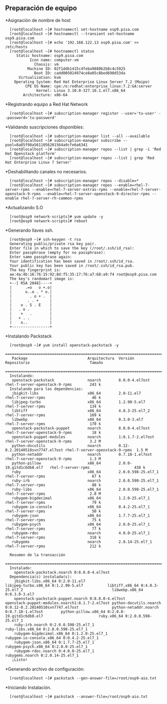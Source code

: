 ## Preparación de equipo
*Asignación de nombre de host

      [root@localhost ~]# hostnamectl set-hostname osp9.pisa.com
      [root@localhost ~]# hostnamectl --transient set-hostname osp9.pisa.com
      [root@localhost ~]# echo '192.168.122.13 osp9.pisa.com' >> /etc/hosts
      [root@localhost ~]# hostnamectl status
         Static hostname: osp9.pisa.com
               Icon name: computer-vm
                 Chassis: vm
              Machine ID: 02f1ddb1415c4feba9880b2b8c4c5925
                 Boot ID: cadd005024974ce8a05c8bed690d53da
          Virtualization: kvm
        Operating System: Red Hat Enterprise Linux Server 7.2 (Maipo)
             CPE OS Name: cpe:/o:redhat:enterprise_linux:7.2:GA:server
                  Kernel: Linux 3.10.0-327.10.1.el7.x86_64
            Architecture: x86-64
*Registrando equipo a Red Hat Network

      [root@localhost ~]# subscription-manager register --user='tu-user' --password='tu-password'
      
*Validando suscripciones disponibles:

      [root@localhost ~]# subscription-manager list --all --available
      [root@localhost ~]# subscription-manager subscribe --pool=8a85f98a5611056201564a9cfe6a6341
      [root@localhost ~]# subscription-manager repos --list | grep -i 'Red Hat Openstack platform'
      [root@localhost ~]# subscription-manager repos --list | grep 'Red Hat Enterprise Linux 7 Server' 
      
*Deshabilitando canales no necesarios.

      [root@localhost ~]# subscription-manager repos --disable=*
      [root@localhost ~]# subscription-manager repos --enable=rhel-7-server-rpms --enable=rhel-7-server-extras-rpms --enable=rhel-7-server-openstack-9-rpms --enable=rhel-7-server-openstack-9-director-rpms --enable rhel-7-server-rh-common-rpms
      
*Actualizando S.O

      [root@osp9 network-scripts]# yum update -y 
      [root@osp9 network-scripts]# reboot
      
*Generando llaves ssh.

      [root@osp9 ~]# ssh-keygen -t rsa
      Generating public/private rsa key pair.
      Enter file in which to save the key (/root/.ssh/id_rsa): 
      Enter passphrase (empty for no passphrase): 
      Enter same passphrase again: 
      Your identification has been saved in /root/.ssh/id_rsa.
      Your public key has been saved in /root/.ssh/id_rsa.pub.
      The key fingerprint is:
      ae:4a:4b:16:76:15:92:8d:f5:35:17:76:a7:68:a9:f4 root@osp9.pisa.com
      The key's randomart image is:
      +--[ RSA 2048]----+
      |      .=o   o +.o|
      |      o..o . * o.|
      |        . o + .  |
      |       . . +     |
      |    o . S . E    |
      |   . o .         |
      |    +   .        |
      |   + . .         |
      |    o..          |
      +-----------------+
   
   *Instalando Packstack      

      [root@osp9 ~]# yum install openstack-packstack -y
      =====================================================================================================
       Package                           Arquitectura  Versión                                   Repositorio                           Tamaño
      =====================================================================================================
      Instalando:
       openstack-packstack               noarch        8.0.0-4.el7ost            rhel-7-server-openstack-9-rpms        243 k
      Instalando para las dependencias:
       jbigkit-libs                      x86_64        2.0-11.el7                rhel-7-server-rpms                     46 k
       libjpeg-turbo                     x86_64        1.2.90-5.el7              rhel-7-server-rpms                    134 k
       libtiff                           x86_64        4.0.3-25.el7_2            rhel-7-server-rpms                    169 k
       libwebp                           x86_64        0.3.0-3.el7               rhel-7-server-rpms                    170 k
       openstack-packstack-puppet        noarch        8.0.0-4.el7ost            rhel-7-server-openstack-9-rpms         18 k
       openstack-puppet-modules          noarch        1:8.1.7-2.el7ost          rhel-7-server-openstack-9-rpms        3.2 M
       python-docutils                   noarch        0.12-0.2.20140510svn7747.el7ost rhel-7-server-openstack-9-rpms  1.5 M
       python-netaddr                    noarch        0.7.18-1.el7ost           rhel-7-server-openstack-9-rpms        1.3 M
       python-pillow                     x86_64        2.0.0-19.gitd1c6db8.el7   rhel-7-server-rpms                    438 k
       ruby                              x86_64        2.0.0.598-25.el7_1        rhel-7-server-rpms                     67 k
       ruby-irb                          noarch        2.0.0.598-25.el7_1        rhel-7-server-rpms                     88 k
       ruby-libs                         x86_64        2.0.0.598-25.el7_1        rhel-7-server-rpms                    2.8 M
       rubygem-bigdecimal                x86_64        1.2.0-25.el7_1            rhel-7-server-rpms                     79 k
       rubygem-io-console                x86_64        0.4.2-25.el7_1            rhel-7-server-rpms                     50 k
       rubygem-json                      x86_64        1.7.7-25.el7_1            rhel-7-server-rpms                     75 k
       rubygem-psych                     x86_64        2.0.0-25.el7_1            rhel-7-server-rpms                     77 k
       rubygem-rdoc                      noarch        4.0.0-25.el7_1            rhel-7-server-rpms                    318 k
       rubygems                          noarch        2.0.14-25.el7_1           rhel-7-server-rpms                    212 k
      
      Resumen de la transacción
      =================================================================================================================
      Instalado:
        openstack-packstack.noarch 0:8.0.0-4.el7ost                                                                           
      Dependencia(s) instalada(s):
        jbigkit-libs.x86_64 0:2.0-11.el7                                       libjpeg-turbo.x86_64 0:1.2.90-5.el7           libtiff.x86_64 0:4.0.3-25.el7_2                                        libwebp.x86_64 0:0.3.0-3.el7                
        openstack-packstack-puppet.noarch 0:8.0.0-4.el7ost                     openstack-puppet-modules.noarch1:8.1.7-2.el7ost python-docutils.noarch 0:0.12-0.2.20140510svn7747.el7ost               python-netaddr.noarch 0:0.7.18-1.el7ost        python-pillow.x86_64 0:2.0.0-19.gitd1c6db8.el7                         ruby.x86_64 0:2.0.0.598-25.el7_1               
        ruby-irb.noarch 0:2.0.0.598-25.el7_1                                   ruby-libs.x86_64 0:2.0.0.598-25.el7_1
        rubygem-bigdecimal.x86_64 0:1.2.0-25.el7_1                             rubygem-io-console.x86_64 0:0.4.2-25.el7_1
        rubygem-json.x86_64 0:1.7.7-25.el7_1                                   rubygem-psych.x86_64 0:2.0.0-25.el7_1
        rubygem-rdoc.noarch 0:4.0.0-25.el7_1                                   rubygems.noarch 0:2.0.14-25.el7_1 
       ¡Listo!

*Generando archivo de configuración:

      [root@localhost ~]# packstack --gen-answer-file=/root/osp9-aio.txt
      
*Iniciando Instalación.

      [root@localhost ~]# packstack --answer-file=/root/osp9-aio.txt 





